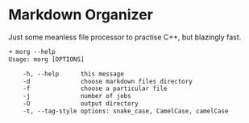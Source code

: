 # Markdown Organizer

Just some meanless file processor to practise C++, but blazingly fast.

```txt
➜ morg --help
Usage: morg [OPTIONS]

    -h, --help      this message
    -d              choose markdown files directory
    -f              choose a particular file
    -j              number of jobs
    -O              output directory
    -t, --tag-style options: snake_case, CamelCase, camelCase
```
